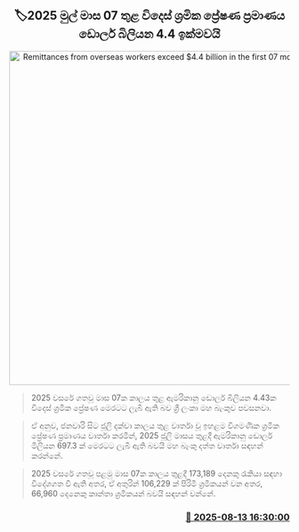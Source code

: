 <p align='center'><b><h2 align='center' title='Remittances from overseas workers exceed $4.4 billion in the first 07 months of 2025'>🏷2025 මුල් මාස 07 තුළ විදෙස් ශ්‍රමික ප්‍රේෂණ ප්‍රමාණය
ඩොලර් බිලියන 4.4 ඉක්මවයි</h2></b></p>
<p align='center'><img src='https://helakuru.sgp1.cdn.digitaloceanspaces.com/esana/images/lib/doller-new[1].jpg' width='600' alt='Remittances from overseas workers exceed $4.4 billion in the first 07 months of 2025'></p>

> 2025 වසරේ ගතවූ මාස 07ක කාලය තුළ ඇමරිකානු ඩොලර් බිලියන 4.43ක විදෙස් ශ්‍රමික ප්‍රේෂණ මෙරටට ලැබී ඇති බව ශ්‍රී ලංකා මහ බැංකුව පවසනවා.

> ඒ අනුව, ජනවාරි සිට ජූලි දක්වා කාලය තුළ වාර්තා වූ ඉහළම විගමණික ශ්‍රමික ප්‍රේෂණ ප්‍රමාණය වාර්තා කරමින්, 2025 ජූලි මාසය තුළදී ඇමරිකානු ඩොලර් මිලියන 697.3 ක් මෙරටට ලැබී ඇති බවයි මහ බැංකු දත්ත වාර්තා සඳහන් කරන්නේ.

> 2025 වසරේ ගතවූ පළමු මාස 07ක කාලය තුළදී 173,189 දෙනකු රැකියා සඳහා විදේශගත වී ඇති අතර, ඒ අතුරින් 106,229 ක් පිරිමි ශ්‍රමිකයන් වන අතර, 66,960 දෙනෙකු කාන්තා ශ්‍රමිකයන් බවයි සඳහන් වන්නේ.



<h3 align='right'><a href='https://www.helakuru.lk/esana/p/112673/'>📅 2025-08-13 16:30:00</a></h3>

